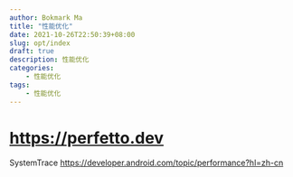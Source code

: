 ```yaml
---
author: Bokmark Ma
title: "性能优化"
date: 2021-10-26T22:50:39+08:00
slug: opt/index
draft: true
description: 性能优化
categories:
    - 性能优化
tags:
    - 性能优化
---
```


# https://perfetto.dev
SystemTrace
https://developer.android.com/topic/performance?hl=zh-cn